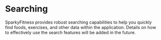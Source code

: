 # Searching

SparkyFitness provides robust searching capabilities to help you quickly find foods, exercises, and other data within the application. Details on how to effectively use the search features will be added in the future.
